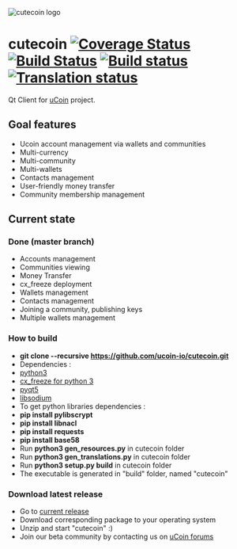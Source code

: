 <!-- Landscape | [![Code Health](https://landscape.io/github/ucoin-io/cutecoin/dev/landscape.svg?style=flat)](https://landscape.io/github/ucoin-io/cutecoin/dev) -->

![cutecoin logo](https://raw.github.com/ucoin-io/cutecoin/master/cutecoin.png)

cutecoin [![Coverage Status](https://coveralls.io/repos/ucoin-io/cutecoin/badge.svg?branch=dev)](https://coveralls.io/r/ucoin-io/cutecoin) [![Build Status](https://travis-ci.org/ucoin-io/cutecoin.svg?branch=travis)](https://travis-ci.org/ucoin-io/cutecoin) [![Build status](https://ci.appveyor.com/api/projects/status/0wmo0rk5mds5t3lr/branch/dev)](https://ci.appveyor.com/project/Insoleet/cutecoin/branch/dev) [![Translation status](http://weblate.ucoin.io/widgets/cutecoin/-/svg-badge.svg)](http://weblate.ucoin.io/engage/cutecoin/?utm_source=widget)
========

Qt Client for [uCoin](http://www.ucoin.io) project.


## Goal features
  * Ucoin account management via wallets and communities
  * Multi-currency
  * Multi-community
  * Multi-wallets
  * Contacts management
  * User-friendly money transfer
  * Community membership management

## Current state
### Done (master branch)
  * Accounts management
  * Communities viewing
  * Money Transfer
  * cx_freeze deployment
  * Wallets management
  * Contacts management
  * Joining a community, publishing keys
  * Multiple wallets management

### How to build
  * __git clone --recursive https://github.com/ucoin-io/cutecoin.git__
  * Dependencies :
   * [python3](https://www.python.org/downloads/)
   * [cx_freeze for python 3](http://cx-freeze.sourceforge.net/)
   * [pyqt5](http://www.riverbankcomputing.co.uk/software/pyqt/download5)
   * [libsodium](http://doc.libsodium.org/installation/README.html)
  * To get python libraries dependencies :
   * __pip install pylibscrypt__
   * __pip install libnacl__
   * __pip install requests__
   * __pip install base58__
  * Run __python3 gen_resources.py__ in cutecoin folder
  * Run __python3 gen_translations.py__ in cutecoin folder
  * Run __python3 setup.py build__ in cutecoin folder
  * The executable is generated in "build" folder, named "cutecoin"

### Download latest release
  * Go to [current release](https://github.com/ucoin-io/cutecoin/release)
  * Download corresponding package to your operating system
  * Unzip and start "cutecoin" :)
  * Join our beta community by contacting us on [uCoin forums](http://forum.ucoin.io/)
